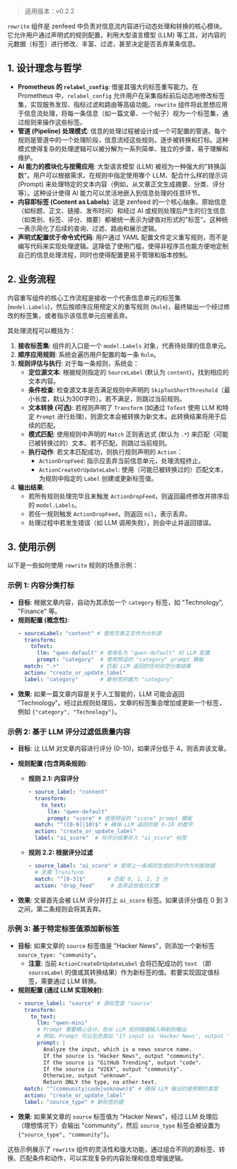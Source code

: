 > 适用版本：v0.2.2

`rewrite` 组件是 zenfeed 中负责对信息流内容进行动态处理和转换的核心模块。它允许用户通过声明式的规则配置，利用大型语言模型 (LLM) 等工具，对内容的元数据（标签）进行修改、丰富、过滤，甚至决定是否丢弃某条信息。

## 1. 设计理念与哲学

*   **Prometheus 的 `relabel_config`**: 借鉴其强大的标签重写能力。在 Prometheus 中，`relabel_config` 允许用户在采集指标前后动态地修改标签集，实现服务发现、指标过滤和路由等高级功能。`rewrite` 组件将此思想应用于信息流处理，将每一条信息（如一篇文章、一个帖子）视为一个标签集，通过规则来操作这些标签。
*   **管道 (Pipeline) 处理模式**: 信息的处理过程被设计成一个可配置的管道。每个规则是管道中的一个处理阶段，信息流经这些规则，逐步被转换和打标。这种模式使得复杂的处理逻辑可以被分解为一系列简单、独立的步骤，易于理解和维护。
*   **AI 能力的模块化与按需应用**: 大型语言模型 (LLM) 被视为一种强大的"转换函数"。用户可以根据需求，在规则中指定使用哪个 LLM、配合什么样的提示词 (Prompt) 来处理特定的文本内容（例如，从文章正文生成摘要、分类、评分等）。这种设计使得 AI 能力可以灵活地嵌入到信息处理的任意环节。
*   **内容即标签 (Content as Labels)**: 这是 zenfeed 的一个核心抽象。原始信息（如标题、正文、链接、发布时间）和经过 AI 或规则处理后产生的衍生信息（如类别、标签、评分、摘要）都被统一表示为键值对形式的"标签"。这种统一表示简化了后续的查询、过滤、路由和展示逻辑。
*   **声明式配置优于命令式代码**: 用户通过 YAML 配置文件定义重写规则，而不是编写代码来实现处理逻辑。这降低了使用门槛，使得非程序员也能方便地定制自己的信息处理流程，同时也使得配置更易于管理和版本控制。

## 2. 业务流程

内容重写组件的核心工作流程是接收一个代表信息单元的标签集 (`model.Labels`)，然后按顺序应用预定义的重写规则 (`Rule`)，最终输出一个经过修改的标签集，或者指示该信息单元应被丢弃。

其处理流程可以概括为：

1.  **接收标签集**: 组件的入口是一个 `model.Labels` 对象，代表待处理的信息单元。
2.  **顺序应用规则**: 系统会遍历用户配置的每一条 `Rule`。
3.  **规则评估与执行**: 对于每一条规则，系统会：
    *   **定位源文本**: 根据规则指定的 `SourceLabel` (默认为 `content`)，找到相应的文本内容。
    *   **条件检查**: 检查源文本是否满足规则中声明的 `SkipTooShortThreshold`（最小长度，默认为300字符）。若不满足，则跳过当前规则。
    *   **文本转换 (可选)**: 若规则声明了 `Transform` (如通过 `ToText` 使用 LLM 和特定 `Prompt` 进行处理)，则源文本会被转换为新文本。此转换结果将用于后续的匹配。
    *   **模式匹配**: 使用规则中声明的 `Match` 正则表达式 (默认为 `.*`) 来匹配（可能已被转换过的）文本。若不匹配，则跳过当前规则。
    *   **执行动作**: 若文本匹配成功，则执行规则声明的 `Action`：
        *   `ActionDropFeed`: 指示应丢弃当前信息单元，处理流程终止。
        *   `ActionCreateOrUpdateLabel`: 使用（可能已被转换过的）匹配文本，为规则中指定的 `Label` 创建或更新标签值。
4.  **输出结果**:
    *   若所有规则处理完毕且未触发 `ActionDropFeed`，则返回最终修改并排序后的 `model.Labels`。
    *   若任一规则触发 `ActionDropFeed`，则返回 `nil`，表示丢弃。
    *   处理过程中若发生错误（如 LLM 调用失败），则会中止并返回错误。


## 3. 使用示例

以下是一些如何使用 `rewrite` 规则的场景示例：

### 示例 1: 内容分类打标

*   **目标**: 根据文章内容，自动为其添加一个 `category` 标签，如 "Technology", "Finance" 等。
*   **规则配置 (概念性)**:
    ```yaml
    - sourceLabel: "content" # 使用文章正文作为分析源
      transform:
        toText:
          llm: "qwen-default" # 使用名为 "qwen-default" 的 LLM 配置
          prompt: "category"  # 使用预设的 "category" prompt 模板
      match: ".+"             # 匹配 LLM 返回的任何非空分类结果
      action: "create_or_update_label"
      label: "category"       # 新标签的键为 "category"
    ```
*   **效果**: 如果一篇文章内容是关于人工智能的，LLM 可能会返回 "Technology"。经过此规则处理后，文章的标签集会增加或更新一个标签，例如 `{"category", "Technology"}`。

### 示例 2: 基于 LLM 评分过滤低质量内容

*   **目标**: 让 LLM 对文章内容进行评分 (0-10)，如果评分低于 4，则丢弃该文章。
*   **规则配置 (包含两条规则)**:

    *   **规则 2.1: 内容评分**
        ```yaml
        - source_label: "content"
          transform:
            to_text:
              llm: "qwen-default"
              prompt: "score" # 使用预设的 "score" prompt 模板
          match: "^([0-9]|10)$" # 确保 LLM 返回的是 0-10 的数字
          action: "create_or_update_label"
          label: "ai_score"  # 将评分结果存入 "ai_score" 标签
        ```
    *   **规则 2.2: 根据评分过滤**
        ```yaml
        - source_label: "ai_score" # 使用上一条规则生成的评分作为判断依据
          # 无需 Transform
          match: "^[0-3]$"       # 匹配 0, 1, 2, 3 分
          action: "drop_feed"     # 丢弃这些低分文章
        ```
*   **效果**: 文章首先会被 LLM 评分并打上 `ai_score` 标签。如果该评分值在 0 到 3 之间，第二条规则会将其丢弃。

### 示例 3: 基于特定标签值添加新标签

*   **目标**: 如果文章的 `source` 标签值是 "Hacker News"，则添加一个新标签 `source_type: "community"`。
    *   **注意**: 当前 `ActionCreateOrUpdateLabel` 会将匹配成功的 `text` （即 `sourceLabel` 的值或其转换结果）作为新标签的值。若要实现固定值标签，需要通过 LLM 转换。
*   **规则配置 (通过 LLM 实现映射)**:
    ```yaml
    - source_label: "source" # 源标签是 "source"
      transform:
        to_text:
          llm: "qwen-mini"
          # Prompt 需要精心设计，告诉 LLM 如何根据输入映射到输出
          # 例如，Prompt 可以包含类似 "If input is 'Hacker News', output 'community'. If input is 'GitHub Trending', output 'code'." 的逻辑
          prompt: |
            Analyze the input, which is a news source name.
            If the source is "Hacker News", output "community".
            If the source is "GitHub Trending", output "code".
            If the source is "V2EX", output "community".
            Otherwise, output "unknown".
            Return ONLY the type, no other text.
      match: "^(community|code|unknown)$" # 确保 LLM 输出的是预期的类型
      action: "create_or_update_label"
      label: "source_type" # 新标签的键
    ```
*   **效果**: 如果某文章的 `source` 标签值为 "Hacker News"，经过 LLM 处理后（理想情况下）会输出 "community"，然后 `source_type` 标签会被设置为 `{"source_type", "community"}`。

这些示例展示了 `rewrite` 组件的灵活性和强大功能，通过组合不同的源标签、转换、匹配条件和动作，可以实现复杂的内容处理和信息增强逻辑。
